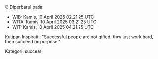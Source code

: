 ⏰ Diperbarui pada:
- WIB: Kamis, 10 April 2025 02.21.25 UTC
- WITA: Kamis, 10 April 2025 03.21.25 UTC
- WIT: Kamis, 10 April 2025 04.21.25 UTC

Kutipan Inspiratif:
"Successful people are not gifted; they just work hard, then succeed on purpose."


Kategori: success

